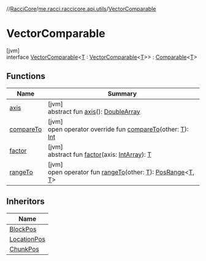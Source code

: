 //[RacciCore](../../../index.md)/[me.racci.raccicore.api.utils](../index.md)/[VectorComparable](index.md)

# VectorComparable

[jvm]\
interface [VectorComparable](index.md)&lt;[T](index.md) : [VectorComparable](index.md)&lt;[T](index.md)&gt;&gt; : [Comparable](https://kotlinlang.org/api/latest/jvm/stdlib/kotlin/-comparable/index.html)&lt;[T](index.md)&gt;

## Functions

| Name | Summary |
|---|---|
| [axis](axis.md) | [jvm]<br>abstract fun [axis](axis.md)(): [DoubleArray](https://kotlinlang.org/api/latest/jvm/stdlib/kotlin/-double-array/index.html) |
| [compareTo](compare-to.md) | [jvm]<br>open operator override fun [compareTo](compare-to.md)(other: [T](index.md)): [Int](https://kotlinlang.org/api/latest/jvm/stdlib/kotlin/-int/index.html) |
| [factor](factor.md) | [jvm]<br>abstract fun [factor](factor.md)(axis: [IntArray](https://kotlinlang.org/api/latest/jvm/stdlib/kotlin/-int-array/index.html)): [T](index.md) |
| [rangeTo](range-to.md) | [jvm]<br>open operator fun [rangeTo](range-to.md)(other: [T](index.md)): [PosRange](../-pos-range/index.md)&lt;[T](index.md), [T](index.md)&gt; |

## Inheritors

| Name |
|---|
| [BlockPos](../-block-pos/index.md) |
| [LocationPos](../-location-pos/index.md) |
| [ChunkPos](../-chunk-pos/index.md) |
